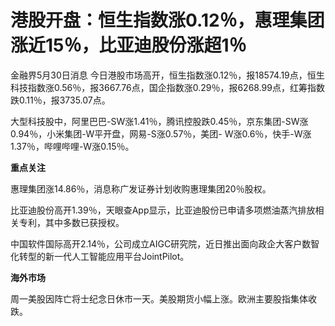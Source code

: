 # 港股开盘：恒生指数涨0.12％，惠理集团涨近15％，比亚迪股份涨超1％

金融界5月30日消息
今日港股市场高开，恒生指数涨0.12％，报18574.19点，恒生科技指数涨0.56％，报3667.76点，国企指数涨0.29％，报6268.99点，红筹指数跌0.11％，报3735.07点。

大型科技股中，阿里巴巴-SW涨1.41％，腾讯控股跌0.45％，京东集团-SW涨0.94％，小米集团-W平开盘，网易-S涨0.57％，美团-
W涨0.6％，快手-W涨1.37％，哔哩哔哩-W涨0.15％。

**重点关注**

惠理集团涨14.86％，消息称广发证券计划收购惠理集团20％股权。

比亚迪股份高开1.39％，天眼查App显示，比亚迪股份已申请多项燃油蒸汽排放相关专利，其中多数已获授权。

中国软件国际高开2.14％，公司成立AIGC研究院，近日推出面向政企大客户数智化转型的新一代人工智能应用平台JointPilot。

**海外市场**

周一美股因阵亡将士纪念日休市一天。美股期货小幅上涨。欧洲主要股指集体收跌。

